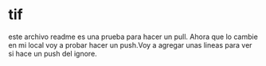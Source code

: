 # tif
este archivo readme es una prueba para hacer un pull. Ahora que lo cambie en mi local voy a probar hacer un push.Voy a agregar unas lineas para ver si hace un push del ignore.
